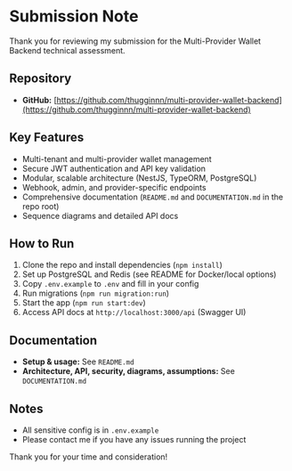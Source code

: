 # Submission Note

Thank you for reviewing my submission for the Multi-Provider Wallet Backend technical assessment.

## Repository
- **GitHub:** [https://github.com/thugginnn/multi-provider-wallet-backend](https://github.com/thugginnn/multi-provider-wallet-backend)

## Key Features
- Multi-tenant and multi-provider wallet management
- Secure JWT authentication and API key validation
- Modular, scalable architecture (NestJS, TypeORM, PostgreSQL)
- Webhook, admin, and provider-specific endpoints
- Comprehensive documentation (`README.md` and `DOCUMENTATION.md` in the repo root)
- Sequence diagrams and detailed API docs

## How to Run
1. Clone the repo and install dependencies (`npm install`)
2. Set up PostgreSQL and Redis (see README for Docker/local options)
3. Copy `.env.example` to `.env` and fill in your config
4. Run migrations (`npm run migration:run`)
5. Start the app (`npm run start:dev`)
6. Access API docs at `http://localhost:3000/api` (Swagger UI)

## Documentation
- **Setup & usage:** See `README.md`
- **Architecture, API, security, diagrams, assumptions:** See `DOCUMENTATION.md`

## Notes
- All sensitive config is in `.env.example`
- Please contact me if you have any issues running the project

Thank you for your time and consideration! 